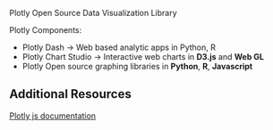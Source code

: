 Plotly Open Source Data Visualization Library

Plotly Components:
- Plotly Dash -> Web based analytic apps in Python, R
- Plotly Chart Studio -> Interactive web charts in **D3.js** and **Web GL**
- Plotly Open source graphing libraries in **Python**, **R**, **Javascript**


## Additional Resources
[Plotly js documentation](https://plotly.com/javascript)
